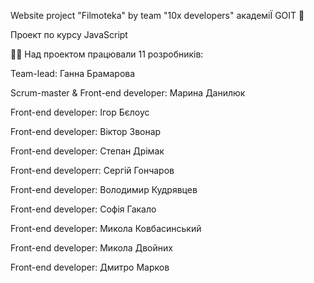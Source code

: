 Website project "Filmoteka" by team "10x developers" академіЇ GOIT 🚀

Проект по курсу JavaScript

👨‍🎓 Над проектом працювали 11 розробників:

Team-lead: Ганна Брамарова

Scrum-master & Front-end developer: Марина Данилюк

Front-end developer: Ігор Бєлоус

Front-end developer: Віктор Звонар

Front-end developer: Степан Дрімак

Front-end developerr: Сергій Гончаров

Front-end developer: Володимир Кудрявцев

Front-end developer: Софія Гакало

Front-end developer: Микола Ковбасинський

Front-end developer: Микола Двойних

Front-end developer: Дмитро Марков
